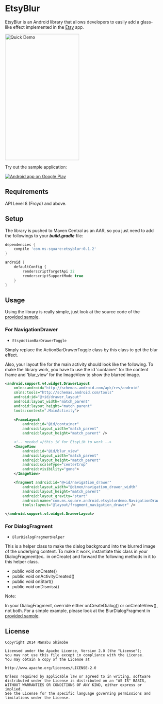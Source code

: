 EtsyBlur
===========

EtsyBlur is an Android library that allows developers to easily add a glass-like effect 
implemented in the [Etsy][1] app.

<img src="https://raw.github.com/Manabu-GT/EtsyBlur/master/art/readme_demo.gif" width=244 height=415 alt="Quick Demo">

Try out the sample application:

<a href="https://play.google.com/store/apps/details?id=com.ms.square.android.etsyblurdemo">
  <img alt="Android app on Google Play"
       src="https://developer.android.com/images/brand/en_app_rgb_wo_45.png" />
</a>

Requirements
-------------
API Level 8 (Froyo) and above.

Setup
------
The library is pushed to Maven Central as an AAR, 
so you just need to add the followings to your ***build.gradle*** file:

```groovy
dependencies {
    compile 'com.ms-square:etsyblur:0.1.2'
}

android {
    defaultConfig {
        renderscriptTargetApi 22
        renderscriptSupportMode true
    }
}
```

Usage
------
Using the library is really simple, just look at the source code of the [provided sample][2].

### For NavigationDrawer

* `EtsyActionBarDrawerToggle`

Simply replace the ActionBarDrawerToggle class by this class to get the blur effect.

Also, your layout file for the main activity should look like the following.
To make the library work, you have to use the id 'container' for the content frame and 'blur_view'
for the ImageView to show the blurred image.

```xml
<android.support.v4.widget.DrawerLayout
    xmlns:android="http://schemas.android.com/apk/res/android"
    xmlns:tools="http://schemas.android.com/tools"
    android:id="@+id/drawer_layout"
    android:layout_width="match_parent"
    android:layout_height="match_parent"
    tools:context=".MainActivity">
    
    <FrameLayout
        android:id="@id/container"
        android:layout_width="match_parent"
        android:layout_height="match_parent" />

    <!-- needed w/this id for EtsyLib to work -->
    <ImageView
        android:id="@id/blur_view"
        android:layout_width="match_parent"
        android:layout_height="match_parent"
        android:scaleType="centerCrop"
        android:visibility="gone">
    </ImageView>

    <fragment android:id="@+id/navigation_drawer"
        android:layout_width="@dimen/navigation_drawer_width"
        android:layout_height="match_parent"
        android:layout_gravity="start"
        android:name="com.ms.square.android.etsyblurdemo.NavigationDrawerFragment"
        tools:layout="@layout/fragment_navigation_drawer" />

</android.support.v4.widget.DrawerLayout>
```

###  For DialogFragment

* `BlurDialogFragmentHelper`

This is a helper class to make the dialog background into the blurred image of the underlying content.
To make it work, instantiate this class in your DialogFragment(ex.. in onCreate) and 
forward the following methods in it to this helper class.

 - public void onCreate()
 - public void onActivityCreated()
 - public void onStart()
 - public void onDismiss()

Note:

In your DialogFragment, override either onCreateDialog() or onCreateView(), not both.
For a simple example, please look at the BlurDialogFragment in [provided sample][2].

License
----------

    Copyright 2014 Manabu Shimobe

    Licensed under the Apache License, Version 2.0 (the "License");
    you may not use this file except in compliance with the License.
    You may obtain a copy of the License at

    http://www.apache.org/licenses/LICENSE-2.0

    Unless required by applicable law or agreed to in writing, software
    distributed under the License is distributed on an "AS IS" BASIS,
    WITHOUT WARRANTIES OR CONDITIONS OF ANY KIND, either express or implied.
    See the License for the specific language governing permissions and
    limitations under the License.

[1]: https://play.google.com/store/apps/details?id=com.etsy.android
[2]: https://github.com/Manabu-GT/EtsyBlur/tree/master/sample
